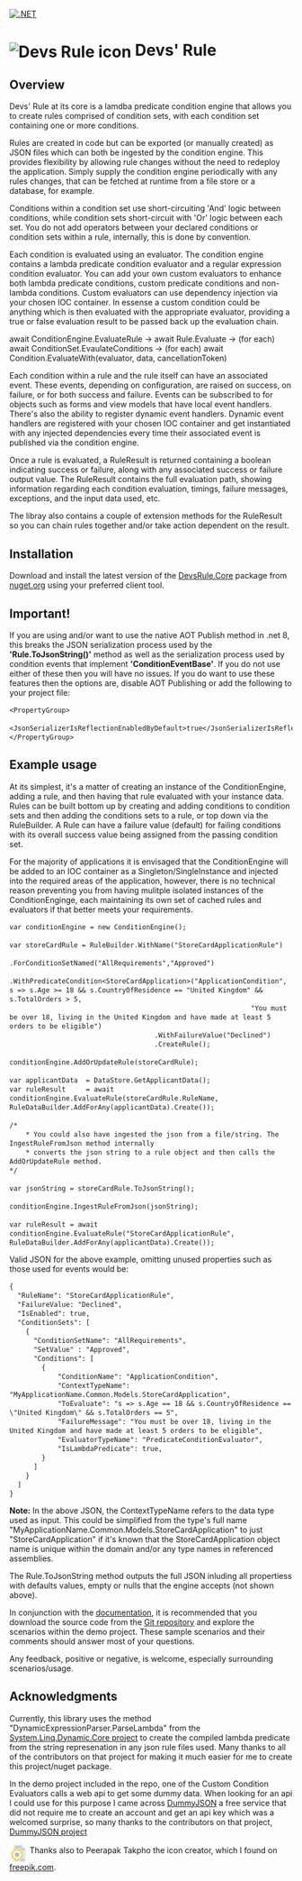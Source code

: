 [![.NET](https://github.com/code-dispenser/DevsRule/actions/workflows/buildandtest.yml/badge.svg)](https://github.com/code-dispenser/DevsRule/actions/workflows/buildandtest.yml)
<h1>
<img src="https://raw.github.com/code-dispenser/DevsRule/main/Assets/icon-64.png" align="center" alt="Devs Rule icon" /> Devs' Rule
</h1>
<!--
# ![icon](https://raw.github.com/code-dispenser/DevsRule/main/Assets/icon-64.png) Devs Rule
-->
<!-- H1 for git hub, but for nuget the markdown is fine as it centers the image, uncomment as appropriate and do the same at the bottom of this file for the icon author -->

## Overview
Devs' Rule at its core is a lamdba predicate condition engine that allows you to create rules comprised of condition sets, with each condition set containing one or more conditions.

Rules are created in code but can be exported (or manually created) as JSON files which can both be ingested by the condition engine. This provides flexibility by allowing rule changes without 
the need to redeploy the application. Simply supply the condition engine periodically with any rules changes, that can be fetched at runtime from a file store or a database, for example.

Conditions within a condition set use short-circuiting 'And' logic between conditions, while condition sets short-circuit with 'Or' logic between each set. You do not add operators between 
your declared conditions or condition sets within a rule, internally, this is done by convention.

Each condition is evaluated using an evaluator. The condition engine contains a lambda predicate condition evaluator and a regular expression condition evaluator. You can add your own custom 
evaluators to enhance both lambda predicate conditions, custom predicate conditions and non-lambda conditions. Custom evaluators can use dependency injection via your chosen IOC container.
In essense a custom condition could be anything which is then evaluated with the appropriate evaluator, providing a true or false evaluation result to be passed back up the evaluation chain.

await ConditionEngine.EvaluateRule -> await Rule.Evaluate -> (for each) await ConditionSet.EvaulateConditions -> (for each) await Condition.EvaluateWith(evaluator, data, cancellationToken) 

Each condition within a rule and the rule itself can have an associated event. These events, depending on configuration, are raised on success, on failure, or for both success and failure. 
Events can be subscribed to for objects such as forms and view models that have local event handlers. There's also the ability to register dynamic event handlers. Dynamic event handlers are 
registered with your chosen IOC container and get instantiated with any injected dependencies every time their associated event is published via the condition engine.

Once a rule is evaluated, a RuleResult is returned containing a boolean indicating success or failure, along with any associated success or failure output value. The RuleResult contains the full 
evaluation path, showing information regarding each condition evaluation, timings, failure messages, exceptions, and the input data used, etc.

The libray also contains a couple of extension methods for the RuleResult so you can chain rules together and/or take action dependent on the result.

## Installation

Download and install the latest version of the [DevsRule.Core](https://www.nuget.org/packages/DevsRule.Core) package from [nuget.org](https://www.nuget.org/) using your preferred client tool.

## Important!

If you are using and/or want to use the native AOT Publish method in .net 8, this breaks the JSON serialization process used by the **'Rule.ToJsonString()'** method as well as the serialization process used by condition events that implement **'ConditionEventBase'**. If you do not use either of these then you will have no issues. If you do want to use these features then the options are, disable AOT Publishing or add the following to your project file:
```
<PropertyGroup>
  <JsonSerializerIsReflectionEnabledByDefault>true</JsonSerializerIsReflectionEnabledByDefault>
</PropertyGroup>
```
## Example usage

At its simplest, it's a matter of creating an instance of the ConditionEngine, adding a rule, and then having that rule evaluated with your instance data. Rules can be built bottom up by 
creating and adding conditions to condition sets and then adding the conditions sets to a rule, or top down via the RuleBuilder. A Rule can have a failure value (default) for failing conditions 
with its overall success value being assigned from the passing condition set. 

For the majority of applications it is envisaged that the ConditionEngine will be added to an IOC container as a Singleton/SingleInstance and injected into the required areas of the application,
however, there is no technical reason preventing you from having mulitple isolated instances of the ConditionEnginge, each maintaining its own set of cached rules and evaluators if that better 
meets your requirements.

```
var conditionEngine = new ConditionEngine();

var storeCardRule = RuleBuilder.WithName("StoreCardApplicationRule")
                                    .ForConditionSetNamed("AllRequirements","Approved")
                                        .WithPredicateCondition<StoreCardApplication>("ApplicationCondition", s => s.Age >= 18 && s.CountryOfResidence == "United Kingdom" && s.TotalOrders > 5,
                                                            "You must be over 18, living in the United Kingdom and have made at least 5 orders to be eligible")
                                    .WithFailureValue("Declined")
                                    .CreateRule();

conditionEngine.AddOrUpdateRule(storeCardRule);

var applicantData  = DataStore.GetApplicantData();
var ruleResult     = await conditionEngine.EvaluateRule(storeCardRule.RuleName, RuleDataBuilder.AddForAny(applicantData).Create());

/*
    * You could also have ingested the json from a file/string. The IngestRuleFromJson method internally
    * converts the json string to a rule object and then calls the AddOrUpdateRule method.
*/

var jsonString = storeCardRule.ToJsonString();

conditionEngine.IngestRuleFromJson(jsonString);

var ruleResult = await conditionEngine.EvaluateRule("StoreCardApplicationRule", RuleDataBuilder.AddForAny(applicantData).Create());
```
Valid JSON for the above example, omitting unused properties such as those used for events would be:
```
{
  "RuleName": "StoreCardApplicationRule",
  "FailureValue: "Declined",
  "IsEnabled": true,
  "ConditionSets": [
    {
      "ConditionSetName": "AllRequirements",
      "SetValue" : "Approved",
      "Conditions": [
        {
            "ConditionName": "ApplicationCondition",
            "ContextTypeName": "MyApplicationName.Common.Models.StoreCardApplication",
            "ToEvaluate": "s => s.Age == 18 && s.CountryOfResidence == \"United Kingdom\" && s.TotalOrders == 5",
            "FailureMessage": "You must be over 18, living in the United Kingdom and have made at least 5 orders to be eligible",
            "EvaluatorTypeName": "PredicateConditionEvaluator",
            "IsLambdaPredicate": true,
        }
      ]
    }
  ]
}
```
**Note:** In the above JSON, the ContextTypeName refers to the data type used as input. This could be simplified from the type's full name "MyApplicationName.Common.Models.StoreCardApplication" 
to just "StoreCardApplication" if it's known that the StoreCardApplication object name is unique within the domain and/or any type names in referenced assemblies.

The Rule.ToJsonString method outputs the full JSON inluding all propertiess with defaults values, empty or nulls that the engine accepts (not shown above). 

In conjunction with the [documentation](https://github.com/code-dispenser/DevsRule/wiki), it is recommended that you download the source code from the [Git repository](https://github.com/code-dispenser/DevsRule) and explore the scenarios within the demo project. These sample 
scenarios and their comments should answer most of your questions.

Any feedback, positive or negative, is welcome, especially surrounding scenarios/usage.

## Acknowledgments

Currently, this library uses the method "DynamicExpressionParser.ParseLambda" from the [System.Linq.Dynamic.Core project](https://www.nuget.org/packages/System.Linq.Dynamic.Core) to create the 
compiled lambda predicate from the string represenation in any json rule files used. Many thanks to all of the contributors on that project for making it much easier for me to create this 
project/nuget package.

In the demo project included in the repo, one of the Custom Condition Evaluators calls a web api to get some dummy data. When looking for an api I could use for this purpose I came across 
[DummyJSON](https://dummyjson.com/) a free service that did not require me to create an account and get an api key which was a welcomed surprise, so many thanks to the contributors on that 
project, [DummyJSON project](https://github.com/Ovi/DummyJSON)

<img src="https://raw.githubusercontent.com/code-dispenser/DevsRule/main/Assets/icon-64.png" align="middle" height="32px" alt="Devs Rule icon" /> Thanks also to Peerapak Takpho the icon creator, which I found on [freepik.com](https://www.freepik.com/icon/setting_7012934).

<!--
![icon](https://raw.github.com/code-dispenser/DevsRule/main/Assets/icon-32.png) Thanks also to Peerapak Takpho the icon creator, which I found on [freepik.com](https://www.freepik.com/icon/setting_7012934).
-->


